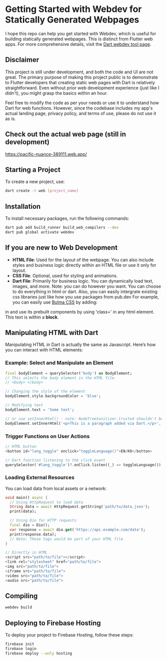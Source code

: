 # Getting Started with Webdev for Statically Generated Webpages

I hope this repo can help you get started with Webdev, which is useful for building statically generated webpages. This is distinct from Flutter web apps. For more comprehensive details, visit the [Dart webdev tool page](https://dart.dev/tools/webdev).

## Disclaimer

This project is still under development, and both the code and UI are not great. The primary purpose of making this project public is to demonstrate to Flutter developers that creating static web pages with Dart is relatively straightforward. Even without prior web development experience (just like I didn't), you might grasp the basics within an hour.

Feel free to modify the code as per your needs or use it to understand how Dart for web functions. However, since the codebase includes my app's actual landing page, privacy policy, and terms of use, please do not use it as is.

## Check out the actual web page (still in development)
https://pacific-nuance-389111.web.app/


## Starting a Project

To create a new project, use:

```bash
dart create -t web [project_name]
```


## Installation

To install necessary packages, run the following commands:

```bash
dart pub add build_runner build_web_compilers --dev
dart pub global activate webdev
```


## If you are new to Web Development

- **HTML File**: Used for the layout of the webpage. You can also include styles and business logic directly within an HTML file or use it only for layout.
- **CSS File**: Optional, used for styling and animations.
- **Dart File**: Primarily for business logic. You can dynamically load text, images, and more.
Note: you can do however you want. You can choose to do everything in html or dart. 
Also, you can easily intergrate existing css libraries just like how you use packages from pub.dev
For example, you can easily use [Bulma CSS](https://bulma.io/) by adding:
<link
  rel="stylesheet"
  href="https://cdn.jsdelivr.net/npm/bulma@1.0.0/css/bulma.min.css"
/> in <head></head>
and use its prebuilt components by using 'class=' in any html element.
<div class="block">
  This text is within a <strong>block</strong>.
</div>


## Manipulating HTML with Dart

Manipulating HTML in Dart is actually the same as Javascript.
Here’s how you can interact with HTML elements:

### Example: Select and Manipulate an Element

```dart
final bodyElement = querySelector('body') as BodyElement;
// This selects the body element in the HTML file.
// <body> </body>

// Changing the style of the element
bodyElement.style.backgroundColor = 'blue';

// Modifying text
bodyElement.text = 'Some text';

// or use setInnerHtml() - note: NodeTreeSanitizer.trusted shouldn't be used for user generated contents
bodyElement.setInnerHtml('<p>This is a paragraph added via Dart.</p>', treeSanitizer: NodeTreeSanitizer.trusted);

```

### Trigger Functions on User Actions

```dart
// HTML button
<button id="lang_toggle" onclick="toggleLanguage()">EN/KO</button>

// Dart function listening to the click event
querySelector('#lang_toggle')?.onClick.listen((_) => toggleLanguage());
```

### Loading External Resources

You can load data from local assets or a network:

```dart
void main() async {
  // Using HttpRequest to load data
  String data = await HttpRequest.getString('path/to/data.json');
  print(data);

  // Using Dio for HTTP requests
  final dio = Dio();
  var response = await dio.get('https://api.example.com/data');
  print(response.data);
  // Note: These tags would be part of your HTML file
}

// Directly in HTML
<script src="path/to/file"></script> 
<link rel="stylesheet" href="path/to/file">
<img src="path/to/file"> 
<iframe src="path/to/file"> 
<video src="path/to/file"> 
<audio src="path/to/file">
```


## Compiling
```bash
webdev build
```

## Deploying to Firebase Hosting

To deploy your project to Firebase Hosting, follow these steps:

```bash
firebase init
firebase login
firebase deploy --only hosting
```
